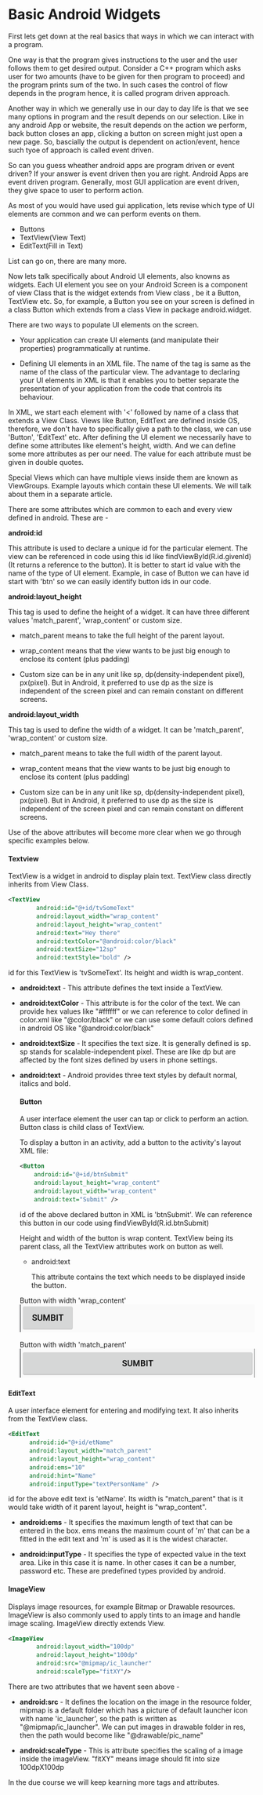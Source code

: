# Basic Android Widgets

First lets get down at the real basics that ways in which we can interact with a program.

One way is that the program gives instructions to the user and the user follows them to get desired output. Consider a C++ program which asks user for two amounts (have to be given for then program to proceed) and the program prints sum of the two. In such cases the control of flow depends in the program hence, it is called program driven approach.

Another way in which we generally use in our day to day life is that we see many options in program and the result depends on our selection. Like in any android App or website, the result depends on the action we perform, back button closes an app, clicking a button on screen might just open a new page. So, bascially the output is dependent on action/event, hence such tyoe of approach is called event driven.

So can you guess wheather android apps are program driven or event driven?
If your answer is event driven then you are right. Android Apps are event driven program. Generally, most GUI application are event driven, they give space to user to perform action.

As most of you would have used gui application, lets revise which type of UI elements are common and we can perform events on them.

* Buttons
* TextView(View Text)
* EditText(Fill in Text)

List can go on, there are many more.

Now lets talk specifically about Android UI elements, also knowns as widgets. Each UI element you see on your Android Screen is a component of view Class that is the widget extends from View class , be it a Button, TextView etc. So, for example, a Button you see on your screen is defined in a class Button which extends from a class View in package android.widget.

There are two ways to populate UI elements on the screen.
* Your application can create UI elements (and manipulate their properties) programmatically at runtime.

* Defining UI elements in an XML file. The name of the tag is same as the name of the class of the particular view. The advantage to declaring your UI elements in XML is that it enables you to better separate the presentation of your application from the code that controls its behaviour.


In XML, we start each element with '<' followed by name of a class that extends a  View Class. Views like Button, EditText are defined inside OS, therefore, we don't have to specifically give a path to the class, we can use 'Button', 'EditText' etc. After defining the UI element we necessarily have to define some attributes like element's height, width. And we can define some more attributes as per our need. The value for each attribute must be given in double quotes.

Special Views which can have multiple views inside them are known as ViewGroups. Example layouts which contain these UI elements. We will talk about them in a separate article.


There are some attributes which are common to each and every view defined in android. These are -

**android:id**

  This attribute is used to declare a unique id for the particular element. The view can be referenced in code using this id like findViewById(R.id.givenId)(It returns a reference to the button). It is better to start id value with the name of the type of UI element. Example, in case of Button we can have id start with 'btn' so we can easily identify button ids in our code.

  **android:layout_height**

  This tag is used to define the height of a widget. It can have three different values 'match_parent', 'wrap_content' or custom size.
  * match_parent means to take the full height of the parent layout.

  * wrap_content means that the view wants to be just big enough to enclose its content (plus padding)
  * Custom size can be in any unit like sp, dp(density-independent pixel), px(pixel). But in Android, it preferred to use dp as the size is independent of the screen pixel and can remain constant on different screens.

  **android:layout_width**

  This tag is used to define the width of a widget. It can be 'match_parent', 'wrap_content' or custom size.
  * match_parent means to take the full width of the parent layout.

  * wrap_content means that the view wants to be just big enough to enclose its content (plus padding)
  * Custom size can be in any unit like sp, dp(density-independent pixel), px(pixel). But in Android, it preferred to use dp as the size is independent of the screen pixel and can remain constant on different screens.

  Use of the above attributes will become more clear when we go through specific examples below.

#### Textview
TextView is a widget in android to display plain text. TextView class directly inherits from View Class.

```xml
<TextView
        android:id="@+id/tvSomeText"
        android:layout_width="wrap_content"
        android:layout_height="wrap_content"
        android:text="Hey there"
        android:textColor="@android:color/black"
        android:textSize="12sp"
        android:textStyle="bold" />
```

id for this TextView is 'tvSomeText'. Its height and width is wrap_content.
* **android:text** - This attribute defines the text inside a TextView.

* **android:textColor** - This attribute is for the color of the text. We can provide hex values like "#ffffff" or we can reference to color defined in color.xml like "@color/black" or we can use some default colors defined in android OS like "@android:color/black"

* **android:textSize** - It specifies the text size. It is generally defined is sp. sp stands for scalable-independent pixel. These are like dp but are affected by the font sizes defined by users in phone settings.

* **android:text** - Android provides three text styles by default normal, italics and bold.



  #### Button

  A user interface element the user can tap or click to perform an action. Button class is child class of TextView.

  To display a button in an activity, add a button to the activity's layout XML file:

  ```xml
  <Button
      android:id="@+id/btnSubmit"
      android:layout_height="wrap_content"
      android:layout_width="wrap_content"
      android:text="Submit" />         
  ```

  id of the above declared button in XML is 'btnSubmit'. We can reference this button in our code using findViewById(R.id.btnSubmit)

  Height and width of the button is wrap content. TextView being its parent class, all the TextView attributes work on button as well.

  * android:text

    This attribute contains the text which needs to be displayed inside the button.

  Button with width 'wrap_content'
  ![](./img/btn1.png)

  Button with width 'match_parent'
  ![](./img/btn2.png)


#### EditText

A user interface element for entering and modifying text. It also inherits from the TextView class.

```xml
<EditText
      android:id="@+id/etName"
      android:layout_width="match_parent"
      android:layout_height="wrap_content"
      android:ems="10"
      android:hint="Name"
      android:inputType="textPersonName" />
```

id for the above edit text is 'etName'. Its width is "match_parent" that is it would take width of it parent layout, height is "wrap_content".

* **android:ems** - It specifies the maximum length of text that can be entered in the box. ems means the maximum count of 'm' that can be a fitted in the edit text and 'm' is used as it is the widest character.

* **android:inputType** - It specifies the type of expected value in the text area. Like in this case it is name. In other cases it can be a number, password etc. These are predefined types provided by android.

#### ImageView
Displays image resources, for example Bitmap or Drawable resources. ImageView is also commonly used to apply tints to an image and handle image scaling. ImageView directly extends View.


```xml
<ImageView
        android:layout_width="100dp"
        android:layout_height="100dp"
        android:src="@mipmap/ic_launcher"
        android:scaleType="fitXY"/>
````
There are two attributes that we havent seen above -
* **android:src** - It defines the location on the image in the resource folder, mipmap is a default folder which has a picture of default launcher icon with name 'ic_launcher', so the path is written as "@mipmap/ic_launcher". We can put images in drawable folder in res, then the path would become like "@drawable/pic_name"

* **android:scaleType** - This is attribute specifies the scaling of a image inside the imageView. "fitXY" means image should fit into size 100dpX100dp

In the due course we will keep kearning more tags and attributes.
